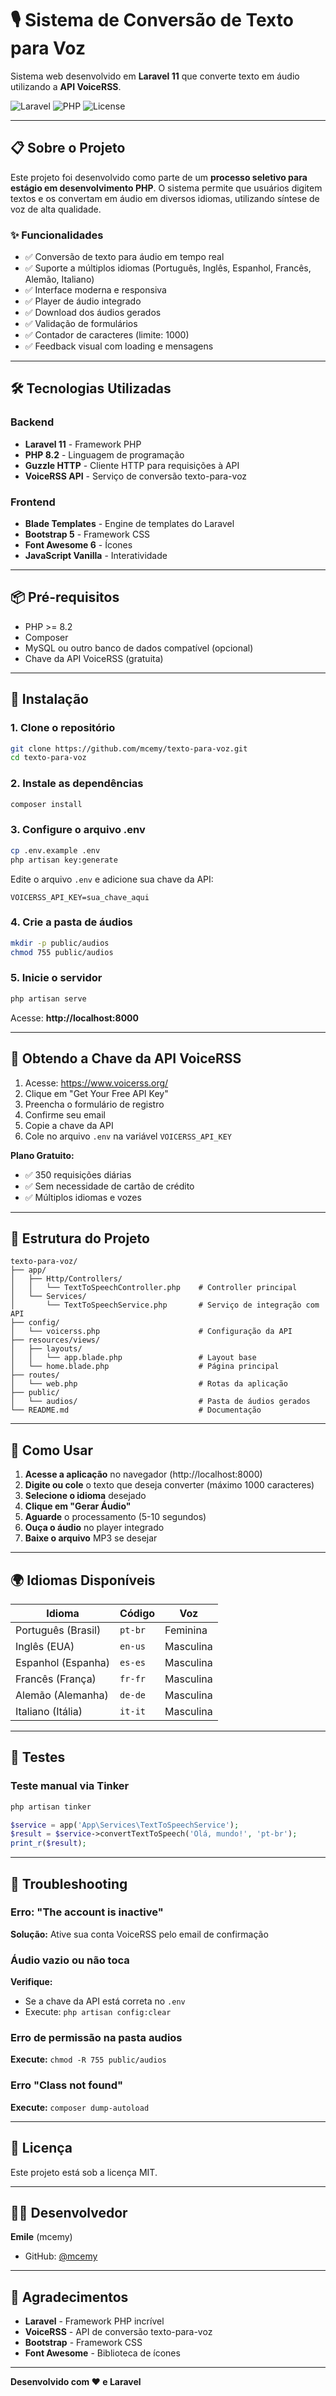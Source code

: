 # 🎙️ Sistema de Conversão de Texto para Voz

Sistema web desenvolvido em **Laravel 11** que converte texto em áudio utilizando a **API VoiceRSS**.

![Laravel](https://img.shields.io/badge/Laravel-11-red?logo=laravel)
![PHP](https://img.shields.io/badge/PHP-8.2-blue?logo=php)
![License](https://img.shields.io/badge/license-MIT-green)

---

## 📋 Sobre o Projeto

Este projeto foi desenvolvido como parte de um **processo seletivo para estágio em desenvolvimento PHP**. O sistema permite que usuários digitem textos e os convertam em áudio em diversos idiomas, utilizando síntese de voz de alta qualidade.

### ✨ Funcionalidades

- ✅ Conversão de texto para áudio em tempo real
- ✅ Suporte a múltiplos idiomas (Português, Inglês, Espanhol, Francês, Alemão, Italiano)
- ✅ Interface moderna e responsiva
- ✅ Player de áudio integrado
- ✅ Download dos áudios gerados
- ✅ Validação de formulários
- ✅ Contador de caracteres (limite: 1000)
- ✅ Feedback visual com loading e mensagens

---

## 🛠️ Tecnologias Utilizadas

### Backend
- **Laravel 11** - Framework PHP
- **PHP 8.2** - Linguagem de programação
- **Guzzle HTTP** - Cliente HTTP para requisições à API
- **VoiceRSS API** - Serviço de conversão texto-para-voz

### Frontend
- **Blade Templates** - Engine de templates do Laravel
- **Bootstrap 5** - Framework CSS
- **Font Awesome 6** - Ícones
- **JavaScript Vanilla** - Interatividade

---

## 📦 Pré-requisitos

- PHP >= 8.2
- Composer
- MySQL ou outro banco de dados compatível (opcional)
- Chave da API VoiceRSS (gratuita)

---

## 🚀 Instalação

### 1. Clone o repositório

```bash
git clone https://github.com/mcemy/texto-para-voz.git
cd texto-para-voz
```

### 2. Instale as dependências

```bash
composer install
```

### 3. Configure o arquivo .env

```bash
cp .env.example .env
php artisan key:generate
```

Edite o arquivo `.env` e adicione sua chave da API:

```env
VOICERSS_API_KEY=sua_chave_aqui
```

### 4. Crie a pasta de áudios

```bash
mkdir -p public/audios
chmod 755 public/audios
```

### 5. Inicie o servidor

```bash
php artisan serve
```

Acesse: **http://localhost:8000**

---

## 🔑 Obtendo a Chave da API VoiceRSS

1. Acesse: https://www.voicerss.org/
2. Clique em "Get Your Free API Key"
3. Preencha o formulário de registro
4. Confirme seu email
5. Copie a chave da API
6. Cole no arquivo `.env` na variável `VOICERSS_API_KEY`

**Plano Gratuito:**
- ✅ 350 requisições diárias
- ✅ Sem necessidade de cartão de crédito
- ✅ Múltiplos idiomas e vozes

---

## 📂 Estrutura do Projeto

```
texto-para-voz/
├── app/
│   ├── Http/Controllers/
│   │   └── TextToSpeechController.php    # Controller principal
│   └── Services/
│       └── TextToSpeechService.php       # Serviço de integração com API
├── config/
│   └── voicerss.php                      # Configuração da API
├── resources/views/
│   ├── layouts/
│   │   └── app.blade.php                 # Layout base
│   └── home.blade.php                    # Página principal
├── routes/
│   └── web.php                           # Rotas da aplicação
├── public/
│   └── audios/                           # Pasta de áudios gerados
└── README.md                             # Documentação
```

---

## 🎯 Como Usar

1. **Acesse a aplicação** no navegador (http://localhost:8000)
2. **Digite ou cole** o texto que deseja converter (máximo 1000 caracteres)
3. **Selecione o idioma** desejado
4. **Clique em "Gerar Áudio"**
5. **Aguarde** o processamento (5-10 segundos)
6. **Ouça o áudio** no player integrado
7. **Baixe o arquivo** MP3 se desejar

---

## 🌍 Idiomas Disponíveis

| Idioma | Código | Voz |
|--------|--------|-----|
| Português (Brasil) | `pt-br` | Feminina |
| Inglês (EUA) | `en-us` | Masculina |
| Espanhol (Espanha) | `es-es` | Masculina |
| Francês (França) | `fr-fr` | Masculina |
| Alemão (Alemanha) | `de-de` | Masculina |
| Italiano (Itália) | `it-it` | Masculina |

---

## 🧪 Testes

### Teste manual via Tinker

```bash
php artisan tinker
```

```php
$service = app('App\Services\TextToSpeechService');
$result = $service->convertTextToSpeech('Olá, mundo!', 'pt-br');
print_r($result);
```

---

## 🐛 Troubleshooting

### Erro: "The account is inactive"
**Solução:** Ative sua conta VoiceRSS pelo email de confirmação

### Áudio vazio ou não toca
**Verifique:** 
- Se a chave da API está correta no `.env`
- Execute: `php artisan config:clear`

### Erro de permissão na pasta audios
**Execute:** `chmod -R 755 public/audios`

### Erro "Class not found"
**Execute:** `composer dump-autoload`

---

## 📝 Licença

Este projeto está sob a licença MIT.

---

## 👨‍💻 Desenvolvedor

**Emile** (mcemy)

- GitHub: [@mcemy](https://github.com/mcemy)

---

## 🙏 Agradecimentos

- **Laravel** - Framework PHP incrível
- **VoiceRSS** - API de conversão texto-para-voz
- **Bootstrap** - Framework CSS
- **Font Awesome** - Biblioteca de ícones

---

**Desenvolvido com ❤️ e Laravel**